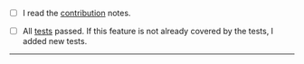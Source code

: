 - [ ] I read the [contribution](../CONTRIBUTING.md) notes.
  
- [ ] All [tests](https://github.com/attiasas/open-interactive-simulation-deployer/actions/workflows/test.yml) passed. If this feature is not already covered by the tests, I added new
  tests.
-----